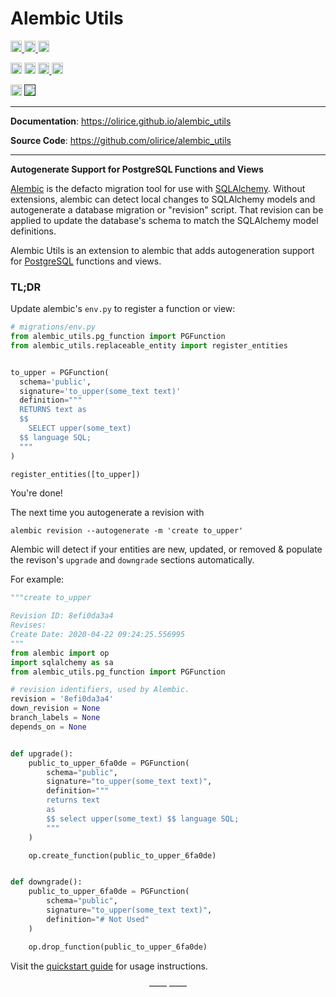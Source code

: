# Alembic Utils

<p>
    <a href="https://github.com/olirice/alembic_utils/actions">
        <img src="https://github.com/olirice/alembic_utils/workflows/Tests/badge.svg" alt="Test Status" height="18">
    </a>
    <a href="https://github.com/olirice/alembic_utils/actions">
        <img src="https://github.com/olirice/alembic_utils/workflows/pre-commit%20hooks/badge.svg" alt="Pre-commit Status" height="18">
    </a>
    <a href="https://codecov.io/gh/olirice/alembic_utils"><img src="https://codecov.io/gh/olirice/alembic_utils/branch/master/graph/badge.svg" height="18"></a>
</p>
<p>
    <a href="https://github.com/olirice/alembic_utils/blob/master/LICENSE"><img src="https://img.shields.io/pypi/l/markdown-subtemplate.svg" alt="License" height="18"></a>
    <a href="https://badge.fury.io/py/alembic_utils"><img src="https://badge.fury.io/py/alembic_utils.svg" alt="PyPI version" height="18"></a>
    <a href="https://github.com/psf/black">
        <img src="https://img.shields.io/badge/code%20style-black-000000.svg" alt="Codestyle Black" height="18">
    </a>
    <a href="https://pypi.org/project/alembic_utils/"><img src="https://img.shields.io/pypi/dm/alembic_utils.svg" alt="Download count" height="18"></a>
</p>
<p>
    <a href="https://www.python.org/downloads/"><img src="https://img.shields.io/badge/python-3.7+-blue.svg" alt="Python version" height="18"></a>
    <a href=""><img src="https://img.shields.io/badge/postgresql-11+-blue.svg" alt="PostgreSQL version" height="18"></a>
</p>

---

**Documentation**: <a href="https://olirice.github.io/alembic_utils" target="_blank">https://olirice.github.io/alembic_utils</a>

**Source Code**: <a href="https://github.com/olirice/alembic_utils" target="_blank">https://github.com/olirice/alembic_utils</a>

---

**Autogenerate Support for PostgreSQL Functions and Views**

[Alembic](https://alembic.sqlalchemy.org/en/latest/) is the defacto migration tool for use with [SQLAlchemy](https://www.sqlalchemy.org/). Without extensions, alembic can detect local changes to SQLAlchemy models and autogenerate a database migration or "revision" script. That revision can be applied to update the database's schema to match the SQLAlchemy model definitions.

Alembic Utils is an extension to alembic that adds autogeneration support for [PostgreSQL](https://www.postgresql.org/) functions and views.

### TL;DR

Update alembic's `env.py` to register a function or view:

```python
# migrations/env.py
from alembic_utils.pg_function import PGFunction
from alembic_utils.replaceable_entity import register_entities


to_upper = PGFunction(
  schema='public',
  signature='to_upper(some_text text)'
  definition="""
  RETURNS text as
  $$
    SELECT upper(some_text)
  $$ language SQL;
  """
)

register_entities([to_upper])
```

You're done!

The next time you autogenerate a revision with
```shell
alembic revision --autogenerate -m 'create to_upper'
```
Alembic will detect if your entities are new, updated, or removed & populate the revison's `upgrade` and `downgrade` sections automatically.

For example:

```python
"""create to_upper

Revision ID: 8efi0da3a4
Revises:
Create Date: 2020-04-22 09:24:25.556995
"""
from alembic import op
import sqlalchemy as sa
from alembic_utils.pg_function import PGFunction

# revision identifiers, used by Alembic.
revision = '8efi0da3a4'
down_revision = None
branch_labels = None
depends_on = None


def upgrade():
    public_to_upper_6fa0de = PGFunction(
        schema="public",
        signature="to_upper(some_text text)",
        definition="""
        returns text
        as
        $$ select upper(some_text) $$ language SQL;
        """
    )

    op.create_function(public_to_upper_6fa0de)


def downgrade():
    public_to_upper_6fa0de = PGFunction(
        schema="public",
        signature="to_upper(some_text text)",
        definition="# Not Used"
    )

    op.drop_function(public_to_upper_6fa0de)
```


Visit the [quickstart guide](https://olirice.github.io/alembic_utils/quickstart/) for usage instructions.

<p align="center">&mdash;&mdash;  &mdash;&mdash;</p>
